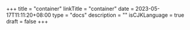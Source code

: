 +++
title = "container"
linkTitle = "container"
date = 2023-05-17T11:11:20+08:00
type = "docs"
description = ""
isCJKLanguage = true
draft = false
+++